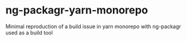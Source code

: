 # ng-packagr-yarn-monorepo
Minimal reproduction of a build issue in yarn monorepo with ng-packagr used as a build tool
